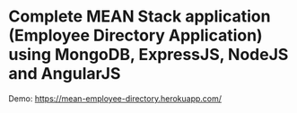 # Complete MEAN Stack application (Employee Directory Application) using MongoDB, ExpressJS, NodeJS and AngularJS

Demo: https://mean-employee-directory.herokuapp.com/